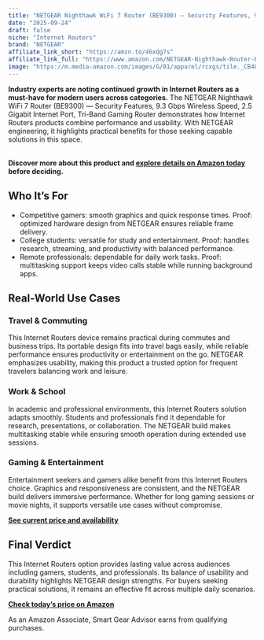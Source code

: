 ```yaml
---
title: "NETGEAR Nighthawk WiFi 7 Router (BE9300) — Security Features, 9.3 Gbps Wireless Speed, 2.5 Gigabit Internet Port, Tri-Band Gaming Router"
date: "2025-09-24"
draft: false
niche: "Internet Routers"
brand: "NETGEAR"
affiliate_link_short: "https://amzn.to/46xQg7s"
affiliate_link_full: "https://www.amazon.com/NETGEAR-Nighthawk-Router-BE9300-Built/dp/B0DK7Q5SCN?crid=3266UASUBDV9L&dib=eyJ2IjoiMSJ9.DtZfKMgZhuRLMaweJBWvXs3-KOd5yS13hFA1WTcALLTJqqUt1quPC3_SqrhPUstjsfUOx9KWZQhsOi4N0ifwfuiOUyYvp-9OSBZBwfCx27GeYyP0JChrUDdwXhmvwXtFiith6LqkVzcsRDMQdR0k-FL1fZj6ysXY5kiqIr9feLPC-Zcars-ysYdXbmuBrrSS7wyR_MH0vEBP3in-IZ3zPldud8lFpAcVk43_efMDdmoFOsLJuHG7YlYeRHE4elJFgr9zBBi2ZRJnT4jizMzwaADJA61G2Z3sCz4dQQYih8Y.0YP5jLAILgLFQlq16zQhzjz3nIYpTiyfZ9TGJ27EM00&dib_tag=se&keywords=internet%2Brouters&qid=1758674975&refinements=p_72%3A1248879011&rnid=1248877011&s=electronics&sprefix=internet%2Brouter%2Celectronics%2C107&sr=1-2-spons&sp_csd=d2lkZ2V0TmFtZT1zcF9hdGY&th=1&linkCode=ll1&tag=ironwooddigit-20&linkId=3de212a9f3178f9a0474b929c76f58ae&language=en_US&ref_=as_li_ss_tl"
image: "https://m.media-amazon.com/images/G/01/apparel/rcxgs/tile._CB483369110_.gif"
---
```


<p><strong>Industry experts are noting continued growth in Internet Routers as a must-have for modern users across categories.</strong> The NETGEAR Nighthawk WiFi 7 Router (BE9300) — Security Features, 9.3 Gbps Wireless Speed, 2.5 Gigabit Internet Port, Tri-Band Gaming Router demonstrates how Internet Routers products combine performance and usability. With NETGEAR engineering, it highlights practical benefits for those seeking capable solutions in this space.</p>
<br>
<strong>Discover more about this product and <a href="https://amzn.to/46xQg7s" rel="nofollow sponsored">explore details on Amazon today</a> before deciding.</strong>
<br>

<h2>Who It’s For</h2>
<ul>
  <li>Competitive gamers: smooth graphics and quick response times. Proof: optimized hardware design from NETGEAR ensures reliable frame delivery.</li>
  <li>College students: versatile for study and entertainment. Proof: handles research, streaming, and productivity with balanced performance.</li>
  <li>Remote professionals: dependable for daily work tasks. Proof: multitasking support keeps video calls stable while running background apps.</li>
</ul>

<h2>Real-World Use Cases</h2>

<h3>Travel & Commuting</h3>
<p>This Internet Routers device remains practical during commutes and business trips. Its portable design fits into travel bags easily, while reliable performance ensures productivity or entertainment on the go. NETGEAR emphasizes usability, making this product a trusted option for frequent travelers balancing work and leisure.</p>

<h3>Work & School</h3>
<p>In academic and professional environments, this Internet Routers solution adapts smoothly. Students and professionals find it dependable for research, presentations, or collaboration. The NETGEAR build makes multitasking stable while ensuring smooth operation during extended use sessions.</p>

<h3>Gaming & Entertainment</h3>
<p>Entertainment seekers and gamers alike benefit from this Internet Routers choice. Graphics and responsiveness are consistent, and the NETGEAR build delivers immersive performance. Whether for long gaming sessions or movie nights, it supports versatile use cases without compromise.</p>

<p><strong><a href="https://amzn.to/46xQg7s" rel="nofollow sponsored">See current price and availability</a></strong></p>

<h2>Final Verdict</h2>
<p>This Internet Routers option provides lasting value across audiences including gamers, students, and professionals. Its balance of usability and durability highlights NETGEAR design strengths. For buyers seeking practical solutions, it remains an effective fit across multiple daily scenarios.</p>

<p><strong><a href="https://amzn.to/46xQg7s" rel="nofollow sponsored">Check today’s price on Amazon</a></strong></p>

<p>As an Amazon Associate, Smart Gear Advisor earns from qualifying purchases.</p>
